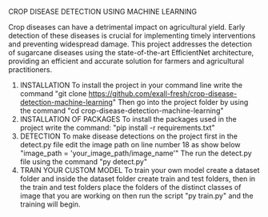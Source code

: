 CROP DISEASE DETECTION USING MACHINE LEARNING

Crop diseases can have a detrimental impact on agricultural yield. Early detection of these diseases is crucial for implementing timely interventions and preventing widespread damage. This project addresses the detection of sugarcane diseases using the state-of-the-art EfficientNet architecture, providing an efficient and accurate solution for farmers and agricultural practitioners.

1. INSTALLATION
To install the project in your command line write the command
"git clone https://github.com/exall-fresh/crop-disease-detection-machine-learning"
Then go into the project folder by using the command "cd crop-disease-detection-machine-learning"
2. INSTALLATION OF PACKAGES
To install the packages used in the project write the command:
"pip install -r requirements.txt"
3. DETECTION
To make disease detections on the project first in the detect.py file edit the image path on line number 18 as show below
"image_path = 'your_image_path/image_name'"
The run the detect.py file using the command
"py detect.py"
4. TRAIN YOUR CUSTOM MODEL
To train your own model create a dataset folder and inside the dataset folder create train and test folders, then in the train and test folders place the folders of the distinct classes of image that you are working on then run the script "py train.py" and the training will begin.
